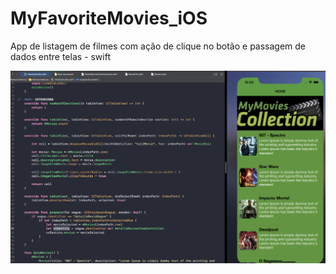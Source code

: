 # MyFavoriteMovies_iOS
App de listagem de filmes com ação de clique no botão e passagem de dados entre telas - swift

<img src="https://github.com/jeff77araujo/MyFavoriteMovies_iOS/blob/main/print%20da%20tela%20do%20app.png" alt="Minha Figura">
